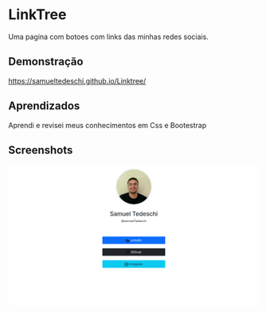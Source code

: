 
# LinkTree
Uma pagina com botoes com links das minhas redes sociais. 


## Demonstração

https://samueltedeschi.github.io/Linktree/

## Aprendizados

Aprendi e revisei meus conhecimentos em Css e Bootestrap


## Screenshots

![App Screenshot](https://github.com/samuelTedeschi/Linktree/blob/master/Captura%20de%20tela_2022-07-07_14-10-03.png)


